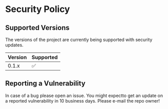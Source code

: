 # Security Policy

## Supported Versions

The versions of the project are currently being supported with security updates.

| Version | Supported          |
| ------- | ------------------ |
| 0.1.x   | :white_check_mark: |

## Reporting a Vulnerability

In case of a bug please open an issue. You might expectto get an update on a
reported vulnerability in 10 business days. Please e-mail the repo owner!
